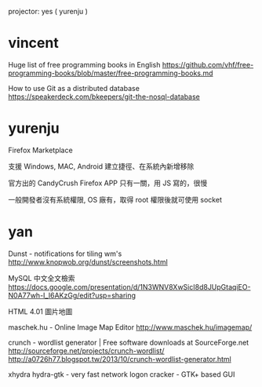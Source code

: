 


projector: yes ( yurenju )

# vincent


Huge list of free programming books in English
<https://github.com/vhf/free-programming-books/blob/master/free-programming-books.md>  

How to use Git as a distributed database
<https://speakerdeck.com/bkeepers/git-the-nosql-database>  


# yurenju

Firefox Marketplace

支援 Windows, MAC, Android 建立捷徑、在系統內新增移除

官方出的 CandyCrush Firefox APP 只有一關，用 JS 寫的，很慢

一般開發者沒有系統權限, OS 廠有，取得 root 權限後就可使用 socket

# yan

Dunst - notifications for tiling wm's
<http://www.knopwob.org/dunst/screenshots.html>  

MySQL 中文全文檢索
<https://docs.google.com/presentation/d/1N3WNV8XwSicI8d8JUpGtaqiEO-N0A77wh-I_I6AKzGg/edit?usp=sharing>  

HTML 4.01 圖片地圖 <map> <area> 

maschek.hu - Online Image Map Editor
<http://www.maschek.hu/imagemap/>  

crunch - wordlist generator | Free software downloads at SourceForge.net
<http://sourceforge.net/projects/crunch-wordlist/>  
<http://a0726h77.blogspot.tw/2013/10/crunch-wordlist-generator.html>  

xhydra
hydra-gtk - very fast network logon cracker - GTK+ based GUI